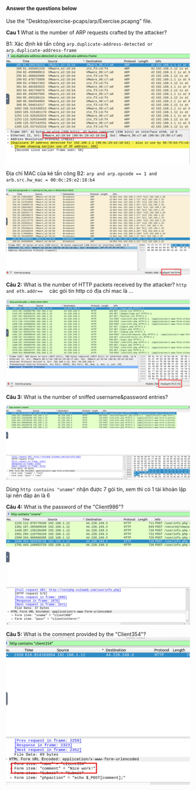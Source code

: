 #### Answer the questions below
Use the "Desktop/exercise-pcaps/arp/Exercise.pcapng" file.

**Cau 1** What is the number of ARP requests crafted by the attacker?

B1: Xác định kẻ tấn công
`arp.duplicate-address-detected or arp.duplicate-address-frame`
![alt text](../png/Wireshark_Traffic/14.png)

Địa chỉ MAC của kẻ tấn công
B2:
`arp and arp.opcode == 1 and arb.src.hw_mac = 00:0c:29:e2:18:b4`

![alt text](../png/Wireshark_Traffic/15.png)

**Câu 2:** What is the number of HTTP packets received by the attacker?
`http and eth.addr==  ` các gói tin http có địa chỉ mac là ...

![alt text](../png/Wireshark_Traffic/16.png)

**Câu 3:** What is the number of sniffed username&password entries?

![alt text](../png/Wireshark_Traffic/17.png)

Dùng `http contains "uname"` nhận được 7 gói tin, xem thì có 1 tài khoản lặp lại nên đáp án là 6

**Câu 4:** What is the password of the "Client986"?
![alt text](../png/Wireshark_Traffic/18.png)

**Câu 5:** What is the comment provided by the "Client354"?
![alt text](../png/Wireshark_Traffic/19.png)